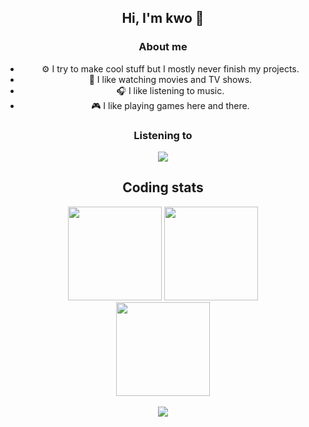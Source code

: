 ## <div align="center">Hi, I'm kwo 🌸</div>

### <div align="center">About me</div>

<div align="center">
  <ul>
    <li>⚙️ I try to make cool stuff but I mostly never finish my projects.</li>
    <li>🎥 I like watching movies and TV shows.</li>
    <li>🎧 I like listening to music.</li>
    <li>🎮 I like playing games here and there.</li>
  </ul>  
</div>

### <div align="center">Listening to</div>

<div align="center">
  <img src="https://spotify-github-profile.vercel.app/api/view?uid=948gaxqqryetkwyhbb8arr67m&cover_image=false" />
</div>

<div align="center">
  <h2>Coding stats</h2>
  
  <img src="https://github-readme-stats.vercel.app/api?username=kageroukw&theme=material-palenight&count_private=true" height="150px;" />
  
  <img src="https://github-readme-stats.vercel.app/api/wakatime/?username=minato&theme=material-palenight&layout=compact" height="150px;" />
</div>

<div align="center">
  <img src="https://github-readme-stats.vercel.app/api/top-langs/?username=kageroukw&theme=material-palenight&layout=compact" height="150px;" />
</div>
<br />
<div align="center"><img src="https://komarev.com/ghpvc/?username=kageroukw&color=ff69b4" /></div>
